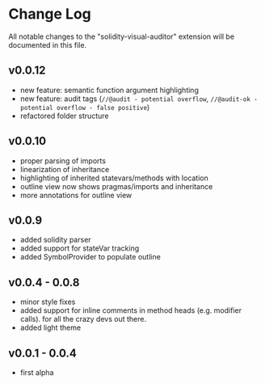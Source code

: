 # Change Log
All notable changes to the "solidity-visual-auditor" extension will be documented in this file.

## v0.0.12
- new feature: semantic function argument highlighting
- new feature: audit tags (`//@audit - potential overflow`, `//@audit-ok - potential overflow - false positive`)
- refactored folder structure

## v0.0.10

- proper parsing of imports
- linearization of inheritance
- highlighting of inherited statevars/methods with location
- outline view now shows pragmas/imports and inheritance
- more annotations for outline view

## v0.0.9

- added solidity parser
- added support for stateVar tracking
- added SymbolProvider to populate outline

## v0.0.4 - 0.0.8

- minor style fixes
- added support for inline comments in method heads (e.g. modifier calls). for all the crazy devs out there.
- added light theme

## v0.0.1 - 0.0.4

- first alpha
